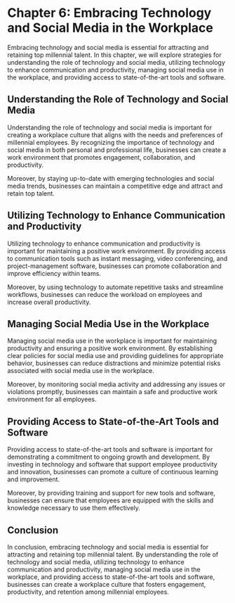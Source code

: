 Chapter 6: Embracing Technology and Social Media in the Workplace
=================================================================

Embracing technology and social media is essential for attracting and retaining top millennial talent. In this chapter, we will explore strategies for understanding the role of technology and social media, utilizing technology to enhance communication and productivity, managing social media use in the workplace, and providing access to state-of-the-art tools and software.

Understanding the Role of Technology and Social Media
-----------------------------------------------------

Understanding the role of technology and social media is important for creating a workplace culture that aligns with the needs and preferences of millennial employees. By recognizing the importance of technology and social media in both personal and professional life, businesses can create a work environment that promotes engagement, collaboration, and productivity.

Moreover, by staying up-to-date with emerging technologies and social media trends, businesses can maintain a competitive edge and attract and retain top talent.

Utilizing Technology to Enhance Communication and Productivity
--------------------------------------------------------------

Utilizing technology to enhance communication and productivity is important for maintaining a positive work environment. By providing access to communication tools such as instant messaging, video conferencing, and project-management software, businesses can promote collaboration and improve efficiency within teams.

Moreover, by using technology to automate repetitive tasks and streamline workflows, businesses can reduce the workload on employees and increase overall productivity.

Managing Social Media Use in the Workplace
------------------------------------------

Managing social media use in the workplace is important for maintaining productivity and ensuring a positive work environment. By establishing clear policies for social media use and providing guidelines for appropriate behavior, businesses can reduce distractions and minimize potential risks associated with social media use in the workplace.

Moreover, by monitoring social media activity and addressing any issues or violations promptly, businesses can maintain a safe and productive work environment for all employees.

Providing Access to State-of-the-Art Tools and Software
-------------------------------------------------------

Providing access to state-of-the-art tools and software is important for demonstrating a commitment to ongoing growth and development. By investing in technology and software that support employee productivity and innovation, businesses can promote a culture of continuous learning and improvement.

Moreover, by providing training and support for new tools and software, businesses can ensure that employees are equipped with the skills and knowledge necessary to use them effectively.

Conclusion
----------

In conclusion, embracing technology and social media is essential for attracting and retaining top millennial talent. By understanding the role of technology and social media, utilizing technology to enhance communication and productivity, managing social media use in the workplace, and providing access to state-of-the-art tools and software, businesses can create a workplace culture that fosters engagement, productivity, and retention among millennial employees.
